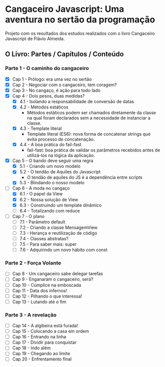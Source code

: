 # Cangaceiro Javascript: Uma aventura no sertão da programação

Projeto com os resultados dos estudos realizados com o livro Cangaceiro Javascript de Flávio Almeida.

## O Livro: Partes / Capítulos / Conteúdo

### Parte 1 - O caminho do cangaceiro

- [x] Cap 1 - Prólogo: era uma vez no sertão
- [x] Cap 2 - Negociar com o cangaceiro, tem coragem?
- [x] Cap 3 - No cangaço, é ação para todo lado
- [x] Cap 4 - Dois pesos, duas medidas?
    - [x] 4.1 - Isolando a responsabilidade de conversão de datas
    - [x] 4.2 - Métodos estáticos
        - Métodos estáticos podem ser chamados diretamente da classe na qual foram declarados sem a necessidade de instanciar a classe.
    - [x] 4.3 - Template literal
        - Template literal (ES6): nova forma de concatenar strings que evita processo de concatenação.
    - [x] 4.4 - A boa prática do fail-fast
        - fail-fast: boa prática de validar os parâmetros recebidos antes de utilizá-los na lógica da aplicação.
- [x] Cap 5 - O bando deve seguir uma regra
    - [x] 5.1 - Criando um novo modelo
    - [x] 5.2 - O tendão de Aquiles do Javascript
        - O tendão de aquiles do JS é a dependência entre scripts
    - [x] 5.3 - Blindando o nosso modelo
- [ ] Cap 6 - A moda no cangaço
    - [x] 6.1 - O papel da View
    - [x] 6.2 - Nossa solução de View
    - [x] 6.3 - Construindo um template dinâmico
    - [ ] 6.4 - Totalizando com reduce
- [ ] Cap 7 - O plano
    - [ ] 7.1 - Parâmetro default
    - [ ] 7.2 - Criando a classe MensagemView
    - [ ] 7.3 - Herança e reutilização de código
    - [ ] 7.4 - Classes abstratas?
    - [ ] 7.5 - Para saber mais: super
    - [ ] 7.6 - Adquirindo um novo hábito com const

### Parte 2 - Força Volante

- [ ] Cap 8 - Um cangaceiro sabe delegar tarefas
- [ ] Cap 9 - Enganaram o cangaceiro, será?
- [ ] Cap 10 - Cúmplice na emboscada
- [ ] Cap 11 - Data dos infernos!
- [ ] Cap 12 - Pilhando o que interessa!
- [ ] Cap 13 - Lutando até o fim

### Parte 3 - A revelação

- [ ] Cap 14 - A algibeira está furada!
- [ ] Cap 15 - Colocando a casa em ordem
- [ ] Cap 16 - Entrando na linha
- [ ] Cap 17 - Dividir para conquistar
- [ ] Cap 18 - Indo além
- [ ] Cap 19 - Chegando ao limite
- [ ] Cap 20 - Enfrentamento final
